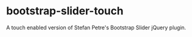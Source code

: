bootstrap-slider-touch
======================

A touch enabled version of Stefan Petre's Bootstrap Slider jQuery plugin.